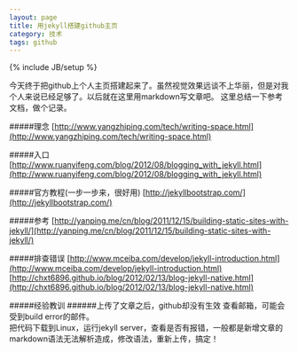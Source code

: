 ```yaml
---
layout: page
title: 用jekyll搭建github主页
category: 技术
tags: github
---
```

{% include JB/setup %}

今天终于把github上个人主页搭建起来了。虽然视觉效果远谈不上华丽，但是对我个人来说已经足够了。以后就在这里用markdown写文章吧。
这里总结一下参考文档，做个记录。

#####理念
[http://www.yangzhiping.com/tech/writing-space.html](http://www.yangzhiping.com/tech/writing-space.html)

#####入口
[http://www.ruanyifeng.com/blog/2012/08/blogging_with_jekyll.html](http://www.ruanyifeng.com/blog/2012/08/blogging_with_jekyll.html)

#####官方教程(一步一步来，很好用)
[http://jekyllbootstrap.com/](http://jekyllbootstrap.com/)

#####参考
[http://yanping.me/cn/blog/2011/12/15/building-static-sites-with-jekyll/](http://yanping.me/cn/blog/2011/12/15/building-static-sites-with-jekyll/)

#####排查错误
[http://www.mceiba.com/develop/jekyll-introduction.html](http://www.mceiba.com/develop/jekyll-introduction.html)   
[http://chxt6896.github.io/blog/2012/02/13/blog-jekyll-native.html](http://chxt6896.github.io/blog/2012/02/13/blog-jekyll-native.html)

#####经验教训
######上传了文章之后，github却没有生效
查看邮箱，可能会受到build error的邮件。  
把代码下载到Linux，运行jekyll server，查看是否有报错，一般都是新增文章的markdown语法无法解析造成，修改语法，重新上传，搞定！
